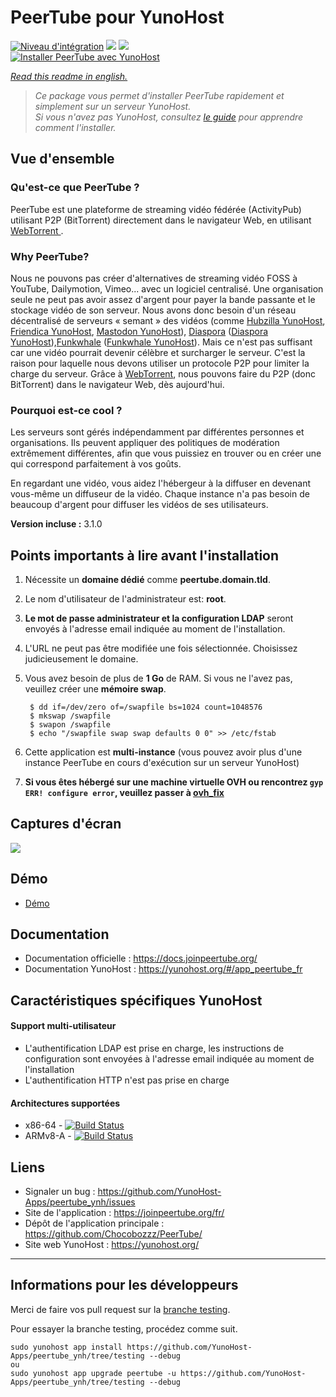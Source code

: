 # PeerTube pour YunoHost

[![Niveau d'intégration](https://dash.yunohost.org/integration/peertube.svg)](https://dash.yunohost.org/appci/app/peertube) ![](https://ci-apps.yunohost.org/ci/badges/peertube.status.svg) ![](https://ci-apps.yunohost.org/ci/badges/peertube.maintain.svg)  
[![Installer PeerTube avec YunoHost](https://install-app.yunohost.org/install-with-yunohost.svg)](https://install-app.yunohost.org/?app=peertube)

*[Read this readme in english.](./README.md)* 

> *Ce package vous permet d'installer PeerTube rapidement et simplement sur un serveur YunoHost.  
Si vous n'avez pas YunoHost, consultez [le guide](https://yunohost.org/#/install) pour apprendre comment l'installer.*

## Vue d'ensemble

### Qu'est-ce que PeerTube ?
PeerTube est une plateforme de streaming vidéo fédérée (ActivityPub) utilisant P2P (BitTorrent) directement dans le navigateur Web, en utilisant <a href="https://github.com/feross/webtorrent"> WebTorrent </a>.
### Why PeerTube?

Nous ne pouvons pas créer d'alternatives de streaming vidéo FOSS à YouTube, Dailymotion, Vimeo... avec un logiciel centralisé. Une organisation seule ne peut pas avoir assez d'argent pour payer la bande passante et le stockage vidéo de son serveur.
Nous avons donc besoin d'un réseau décentralisé de serveurs « semant » des vidéos (comme [Hubzilla YunoHost](https://github.com/YunoHost-Apps/hubzilla_ynh), [Friendica YunoHost](https://github.com/YunoHost-Apps/friendica_ynh), [Mastodon YunoHost](https://github.com/YunoHost-Apps/mastodon_ynh)), [Diaspora](https://github.com/diaspora/diaspora) ([Diaspora YunoHost](https://github.com/YunoHost-Apps/diaspora_ynh)),[Funkwhale](https://funkwhale.audio) ([Funkwhale YunoHost](https://github.com/YunoHost-Apps/funkwhale_ynh)).
Mais ce n'est pas suffisant car une vidéo pourrait devenir célèbre et surcharger le serveur. C'est la raison pour laquelle nous devons utiliser un protocole P2P pour limiter la charge du serveur. Grâce à [WebTorrent](https://github.com/feross/webtorrent), nous pouvons faire du P2P (donc BitTorrent) dans le navigateur Web, dès aujourd'hui.

### Pourquoi est-ce cool ?
Les serveurs sont gérés indépendamment par différentes personnes et organisations. Ils peuvent appliquer des politiques de modération extrêmement différentes, afin que vous puissiez en trouver ou en créer une qui correspond parfaitement à vos goûts.

En regardant une vidéo, vous aidez l'hébergeur à la diffuser en devenant vous-même un diffuseur de la vidéo. Chaque instance n'a pas besoin de beaucoup d'argent pour diffuser les vidéos de ses utilisateurs.

**Version incluse :** 3.1.0

## Points importants à lire avant l'installation

1. Nécessite un **domaine dédié** comme **peertube.domain.tld**.
1. Le nom d'utilisateur de l'administrateur est: **root**.
1. **Le mot de passe administrateur et la configuration LDAP** seront envoyés à l'adresse email indiquée au moment de l'installation.
1. L'URL ne peut pas être modifiée une fois sélectionnée. Choisissez judicieusement le domaine.
1. Vous avez besoin de plus de **1 Go** de RAM. Si vous ne l'avez pas, veuillez créer une **mémoire swap**.

 
        $ dd if=/dev/zero of=/swapfile bs=1024 count=1048576
        $ mkswap /swapfile
        $ swapon /swapfile
        $ echo "/swapfile swap swap defaults 0 0" >> /etc/fstab

1. Cette application est **multi-instance** (vous pouvez avoir plus d'une instance PeerTube en cours d'exécution sur un serveur YunoHost)
1. **Si vous êtes hébergé sur une machine virtuelle OVH ou rencontrez `gyp ERR! configure error`, veuillez passer à [ovh_fix](https://github.com/YunoHost-Apps/peertube_ynh/tree/ovh_fix)**

## Captures d'écran

![](https://framablog.org/wp-content/uploads/2018/03/Framatube-au-lancement.png)

## Démo

 * [Démo](http://peertube.cpy.re)

## Documentation

 * Documentation officielle : https://docs.joinpeertube.org/
 * Documentation YunoHost : https://yunohost.org/#/app_peertube_fr

## Caractéristiques spécifiques YunoHost

#### Support multi-utilisateur

* L'authentification LDAP est prise en charge, les instructions de configuration sont envoyées à l'adresse email indiquée au moment de l'installation
* L'authentification HTTP n'est pas prise en charge

#### Architectures supportées

* x86-64 - [![Build Status](https://ci-apps.yunohost.org/ci/logs/peertube.svg)](https://ci-apps.yunohost.org/ci/apps/peertube/)
* ARMv8-A - [![Build Status](https://ci-apps-arm.yunohost.org/ci/logs/peertube.svg)](https://ci-apps-arm.yunohost.org/ci/apps/peertube/)

## Liens

 * Signaler un bug : https://github.com/YunoHost-Apps/peertube_ynh/issues
 * Site de l'application : https://joinpeertube.org/fr/
 * Dépôt de l'application principale : https://github.com/Chocobozzz/PeerTube/
 * Site web YunoHost : https://yunohost.org/

---

## Informations pour les développeurs

Merci de faire vos pull request sur la [branche testing](https://github.com/YunoHost-Apps/peertube_ynh/tree/testing).

Pour essayer la branche testing, procédez comme suit.
```
sudo yunohost app install https://github.com/YunoHost-Apps/peertube_ynh/tree/testing --debug
ou
sudo yunohost app upgrade peertube -u https://github.com/YunoHost-Apps/peertube_ynh/tree/testing --debug
```
